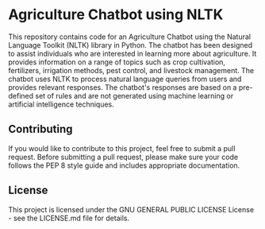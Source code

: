 # Agriculture Chatbot using NLTK

This repository contains code for an Agriculture Chatbot using the Natural Language Toolkit (NLTK) library in Python.
The chatbot has been designed to assist individuals who are interested in learning more about agriculture. It provides information on a range of topics such as crop cultivation, fertilizers, irrigation methods, pest control, and livestock management.
The chatbot uses NLTK to process natural language queries from users and provides relevant responses. The chatbot's responses are based on a pre-defined set of rules and are not generated using machine learning or artificial intelligence techniques.

## Contributing
If you would like to contribute to this project, feel free to submit a pull request. Before submitting a pull request, please make sure your code follows the PEP 8 style guide and includes appropriate documentation.

## License
This project is licensed under the GNU GENERAL PUBLIC LICENSE License - see the LICENSE.md file for details.
